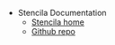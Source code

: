 - <span class="project">Stencila Documentation</span>
  - [Stencila home](https://stenci.la)
  - [Github repo](https://github.com/stencila/stencila)
